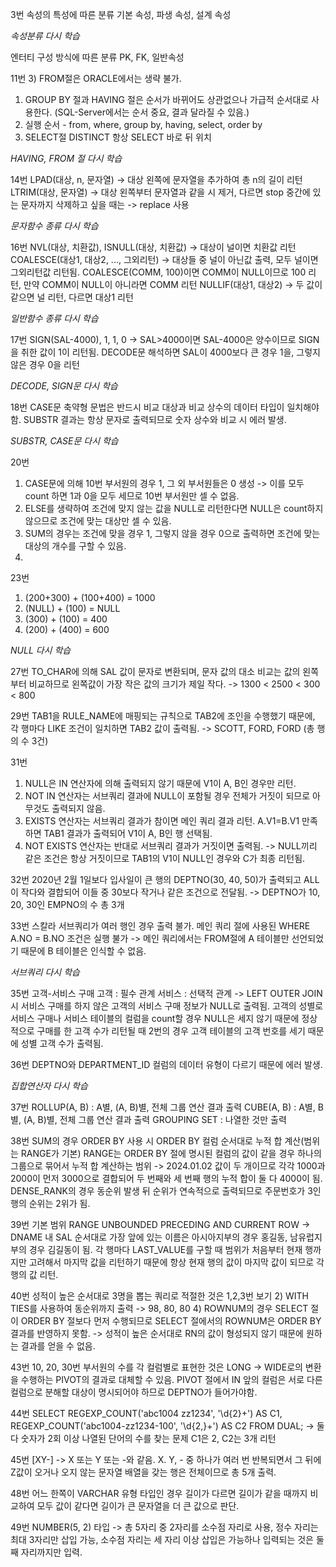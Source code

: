 3번 
속성의 특성에 따른 분류
기본 속성, 파생 속성, 설계 속성

*속성분류 다시 학습*

엔터티 구성 방식에 따른 분류
PK, FK, 일반속성

11번
3) FROM절은 ORACLE에서는 생략 불가.
1) GROUP BY 절과 HAVING 절은 순서가 바뀌어도 상관없으나 가급적 순서대로 사용한다.
	(SQL-Server에서는 순서 중요, 결과 달라질 수 있음.)
2) 실행 순서 - from, where, group by, having, select, order by
4) SELECT절 DISTINCT 항상 SELECT 바로 뒤 위치

*HAVING, FROM 절 다시 학습*

14번
LPAD(대상, n, 문자열) -> 대상 왼쪽에 문자열을 추가하여 총 n의 길이 리턴
LTRIM(대상, 문자열) -> 대상 왼쪽부터 문자열과 같을 시 제거, 다르면 stop
중간에 있는 문자까지 삭제하고 싶을 때는 -> replace 사용

*문자함수 종류 다시 학습*

16번
NVL(대상, 치환값), ISNULL(대상, 치환값) -> 대상이 널이면 치환값 리턴
COALESCE(대상1, 대상2, ..., 그외리턴) -> 대상들 중 널이 아닌값 출력, 모두 널이면 그외리턴값 리턴됨. COALESCE(COMM, 100)이면 COMM이 NULL이므로 100 리턴, 만약 COMM이 NULL이 아니라면 COMM 리턴
NULLIF(대상1, 대상2) -> 두 값이 같으면 널 리턴, 다르면 대상1 리턴

*일반함수 종류 다시 학습*

17번
SIGN(SAL-4000), 1, 1, 0 -> SAL>4000이면 SAL-4000은 양수이므로 SIGN을 취한 값이 1이 리턴됨.
DECODE문 해석하면 SAL이 4000보다 큰 경우 1을, 그렇지 않은 경우 0을 리턴

*DECODE, SIGN문 다시 학습*

18번
CASE문 축약형 문법은 반드시 비교 대상과 비교 상수의 데이터 타입이 일치해야함.
SUBSTR 결과는 항상 문자로 출력되므로 숫자 상수와 비교 시 에러 발생.

*SUBSTR, CASE문 다시 학습*

20번
1) CASE문에 의해 10번 부서원의 경우 1, 그 외 부서원들은 0 생성 -> 이를 모두 count 하면 1과 0을 모두 세므로 10번 부서원만 셀 수 없음.
2) ELSE를 생략하여 조건에 맞지 않는 값을 NULL로 리턴한다면 NULL은 count하지 않으므로 조건에 맞는 대상만 셀 수 있음.
3) SUM의 경우는 조건에 맞을 경우 1, 그렇지 않을 경우 0으로 출력하면 조건에 맞는 대상의 개수를 구할 수 있음.
4) 

23번
1) (200+300) + (100+400) = 1000
2) (NULL) + (100) = NULL
3) (300) + (100) = 400
4) (200) + (400) = 600

*NULL 다시 학습*

27번
TO_CHAR에 의해 SAL 값이 문자로 변환되며, 문자 값의 대소 비교는 값의 왼쪽부터 비교하므로 왼쪽값이 가장 작은 값의 크기가 제일 작다.
-> 1300 < 2500 < 300 < 800

29번
TAB1을 RULE_NAME에 매핑되는 규칙으로 TAB2에 조인을 수행했기 때문에, 각 행마다 LIKE 조건이 일치하면 TAB2 값이 출력됨.
-> SCOTT, FORD, FORD (총 행의 수 3건)

31번
1) NULL은 IN 연산자에 의해 출력되지 않기 때문에 V1이 A, B인 경우만 리턴.
2) NOT IN 연산자는 서브쿼리 결과에 NULL이 포함될 경우 전체가 거짓이 되므로 아무것도 출력되지 않음.
3) EXISTS 연산자는 서브쿼리 결과가 참이면 메인 쿼리 결과 리턴.
   A.V1=B.V1 만족하면 TAB1 결과가 출력되어 V1이 A, B인 행 선택됨.
4) NOT EXISTS 연산자는 반대로 서브쿼리 결과가 거짓이면 출력됨.
   -> NULL끼리 같은 조건은 항상 거짓이므로 TAB1의 V1이 NULL인 경우와 C가 최종 리턴됨.

32번
2020년 2월 1일보다 입사일이 큰 행의 DEPTNO(30, 40, 50)가 출력되고 ALL이 작다와 결합되어 이들 중 30보다 작거나 같은 조건으로 전달됨.
-> DEPTNO가 10, 20, 30인 EMPNO의 수 총 3개

33번
스칼라 서브쿼리가 여러 행인 경우 출력 불가.
메인 쿼리 절에 사용된 WHERE A.NO = B.NO 조건은 실행 불가
-> 메인 쿼리에서는 FROM절에 A 테이블만 선언되었기 때문에 B 테이블은 인식할 수 없음.

*서브쿼리 다시 학습*

35번
고객-서비스 구매
고객 : 필수 관계
서비스 : 선택적 관계
-> LEFT OUTER JOIN 시 서비스 구매를 하지 않은 고객의 서비스 구매 정보가 NULL로 출력됨.
고객의 성별로 서비스 구매나 서비스 테이블의 컬럼을 count할 경우 NULL은 세지 않기 때문에 정상적으로 구매를 한 고객 수가 리턴될 때 2번의 경우 고객 테이블의 고객 번호를 세기 때문에 성별 고객 수가 출력됨.

36번
DEPTNO와 DEPARTMENT_ID 컬럼의 데이터 유형이 다르기 때문에 에러 발생.

*집합연산자 다시 학습*

37번
ROLLUP(A, B) : A별, (A, B)별, 전체 그룹 연산 결과 출력
CUBE(A, B) : A별, B별, (A, B)별, 전체 그룹 연산 결과 출력
GROUPING SET : 나열한 것만 출력

38번
SUM의 경우 ORDER BY 사용 시 ORDER BY 컬럼 순서대로 누적 합 계산(범위는 RANGE가 기본)
RANGE는 ORDER BY 절에 명시된 컬럼의 값이 같을 경우 하나의 그룹으로 묶어서 누적 합 계산하는 범위
-> 2024.01.02 값이 두 개이므로 각각 1000과 2000이 먼저 3000으로 결합되어 두 번째와 세 번째 행의 누적 합이 둘 다 4000이 됨.
DENSE_RANK의 경우 동순위 발생 뒤 순위가 연속적으로 출력되므로 주문번호가 3인 행의 순위는 2위가 됨.

39번
기본 범위 RANGE UNBOUNDED PRECEDING AND CURRENT ROW
-> DNAME 내 SAL 순서대로 가장 앞에 있는 이름은 아시아지부의 경우 홍길동, 남유럽지부의 경우 김길동이 됨.
각 행마다 LAST_VALUE를 구할 때 범위가 처음부터 현재 행까지만 고려해서 마지막 값을 리턴하기 때문에 항상 현재 행의 값이 마지막 값이 되므로 각 행의 값 리턴.

40번
성적이 높은 순서대로 3명을 뽑는 쿼리로 적절한 것은 1,2,3번 보기
2) WITH TIES를 사용하여 동순위까지 출력 -> 98, 80, 80
4) ROWNUM의 경우 SELECT 절이 ORDER BY 절보다 먼저 수행되므로 SELECT 절에서의 ROWNUM은 ORDER BY 결과를 반영하지 못함.
	-> 성적이 높은 순서대로 RN의 값이 형성되지 않기 때문에 원하는 결과를 얻을 수 없음.

43번
10, 20, 30번 부서원의 수를 각 컬럼별로 표현한 것은 LONG -> WIDE로의 변환을 수행하는 PIVOT의 결과로 대체할 수 있음.
PIVOT 절에서 IN 앞의 컬럼은 서로 다른 컬럼으로 분해할 대상이 명시되어야 하므로 DEPTNO가 들어가야함.

44번
SELECT REGEXP_COUNT('abc1004 zz1234', '\d{2}+') AS C1, 
	REGEXP_COUNT('abc1004-zz1234-100', '\d{2,}+') AS C2 FROM DUAL;
-> 둘 다 숫자가 2회 이상 나열된 단어의 수를 찾는 문제
C1은 2, C2는 3개 리턴

45번
[XY-] -> X 또는 Y 또는 -와 같음.
X. Y, - 중 하나가 여러 번 반복되면서 그 뒤에 Z값이 오거나 오지 않는 문자열 배열을 갖는 행은 전체이므로 총 5개 출력.

48번
어느 한쪽이 VARCHAR 유형 타입인 경우 길이가 다르면 길이가 같을 때까지 비교하여 모두 값이 같다면 길이가 큰 문자열을 더 큰 값으로 판단.

49번
NUMBER(5, 2) 타입 -> 총 5자리 중 2자리를 소수점 자리로 사용, 정수 자리는 최대 3자리만 삽입 가능, 소수점 자리는 세 자리 이상 삽입은 가능하나 입력되는 것은 둘째 자리까지만 입력.
